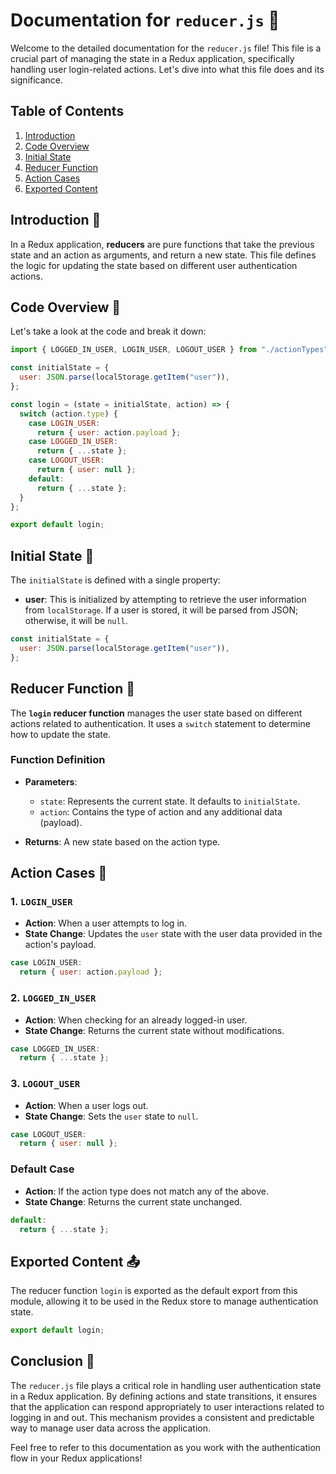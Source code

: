 # Documentation for `reducer.js` 📘

Welcome to the detailed documentation for the `reducer.js` file! This file is a crucial part of managing the state in a Redux application, specifically handling user login-related actions. Let's dive into what this file does and its significance.

## Table of Contents
1. [Introduction](#introduction)
2. [Code Overview](#code-overview)
3. [Initial State](#initial-state)
4. [Reducer Function](#reducer-function)
5. [Action Cases](#action-cases)
6. [Exported Content](#exported-content)

## Introduction 🌟

In a Redux application, **reducers** are pure functions that take the previous state and an action as arguments, and return a new state. This file defines the logic for updating the state based on different user authentication actions.

## Code Overview 📝

Let's take a look at the code and break it down:

```javascript
import { LOGGED_IN_USER, LOGIN_USER, LOGOUT_USER } from "./actionTypes";

const initialState = {
  user: JSON.parse(localStorage.getItem("user")),
};

const login = (state = initialState, action) => {
  switch (action.type) {
    case LOGIN_USER:
      return { user: action.payload };
    case LOGGED_IN_USER:
      return { ...state };
    case LOGOUT_USER:
      return { user: null };
    default:
      return { ...state };
  }
};

export default login;
```

## Initial State 🎯

The `initialState` is defined with a single property:

- **user**: This is initialized by attempting to retrieve the user information from `localStorage`. If a user is stored, it will be parsed from JSON; otherwise, it will be `null`.

```javascript
const initialState = {
  user: JSON.parse(localStorage.getItem("user")),
};
```

## Reducer Function 🚀

The **`login` reducer function** manages the user state based on different actions related to authentication. It uses a `switch` statement to determine how to update the state.

### Function Definition

- **Parameters**: 
  - `state`: Represents the current state. It defaults to `initialState`.
  - `action`: Contains the type of action and any additional data (payload).

- **Returns**: A new state based on the action type.

## Action Cases 📂

### 1. `LOGIN_USER`

- **Action**: When a user attempts to log in.
- **State Change**: Updates the `user` state with the user data provided in the action's payload.

```javascript
case LOGIN_USER:
  return { user: action.payload };
```

### 2. `LOGGED_IN_USER`

- **Action**: When checking for an already logged-in user.
- **State Change**: Returns the current state without modifications.

```javascript
case LOGGED_IN_USER:
  return { ...state };
```

### 3. `LOGOUT_USER`

- **Action**: When a user logs out.
- **State Change**: Sets the `user` state to `null`.

```javascript
case LOGOUT_USER:
  return { user: null };
```

### Default Case

- **Action**: If the action type does not match any of the above.
- **State Change**: Returns the current state unchanged.

```javascript
default:
  return { ...state };
```

## Exported Content 📤

The reducer function `login` is exported as the default export from this module, allowing it to be used in the Redux store to manage authentication state.

```javascript
export default login;
```

## Conclusion 🎉

The `reducer.js` file plays a critical role in handling user authentication state in a Redux application. By defining actions and state transitions, it ensures that the application can respond appropriately to user interactions related to logging in and out. This mechanism provides a consistent and predictable way to manage user data across the application.

Feel free to refer to this documentation as you work with the authentication flow in your Redux applications!